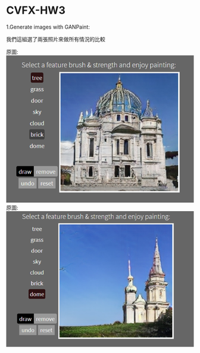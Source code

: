 # CVFX-HW3

1.Generate images with GANPaint:

我們這組選了兩張照片來做所有情況的比較

原圖:
![image](https://github.com/willy-lo/CVFX-HW3/blob/master/%E5%8E%9F%E6%AA%94.PNG)
原圖:
![image](https://github.com/willy-lo/CVFX-HW3/blob/master/%E5%8E%9F%E5%9C%96(2).PNG)
